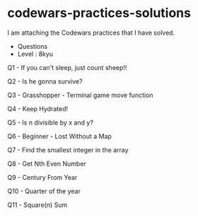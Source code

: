 # codewars-practices-solutions
 I am attaching the Codewars practices that I have solved.
 
 - Questions
 - Level : 8kyu

 Q1 - If you can't sleep, just count sheep!!
 
 Q2 - Is he gonna survive?
 
 Q3 - Grasshopper - Terminal game move function
 
 Q4 - Keep Hydrated!
 
 Q5 - Is n divisible by x and y?
 
 Q6 - Beginner - Lost Without a Map
 
 Q7 - Find the smallest integer in the array
 
 Q8 - Get Nth Even Number
 
 Q9 - Century From Year
 
 Q10 - Quarter of the year
 
 Q11 - Square(n) Sum
